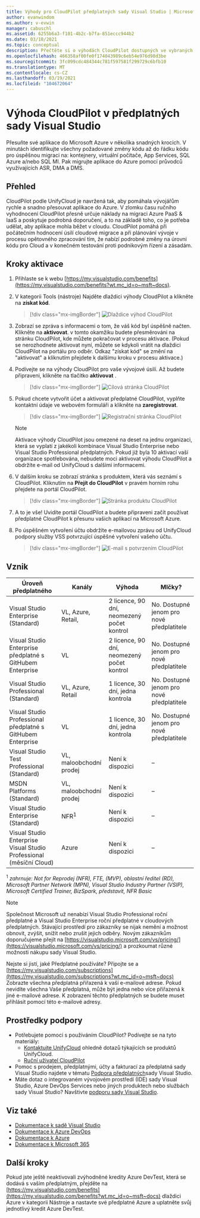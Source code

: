 ```yaml
---
title: Výhody pro CloudPilot předplatných sady Visual Studio | Microsoft Docs
author: evanwindom
ms.author: v-evwin
manager: cabuschl
ms.assetid: 6255b6a3-f101-4b2c-b7fa-851eccc944b2
ms.date: 03/18/2021
ms.topic: conceptual
description: Přečtěte si o výhodách CloudPilot dostupných ve vybraných předplatných sady Visual Studio.
ms.openlocfilehash: 466358af00fe0f174043989c6eb54e976d98d3be
ms.sourcegitcommit: 3fc099cdc484344c781f597581f299729c6bfb10
ms.translationtype: MT
ms.contentlocale: cs-CZ
ms.lasthandoff: 03/19/2021
ms.locfileid: "104672064"
---
```

# <a name="the-cloudpilot-benefit-in-visual-studio-subscriptions"></a>Výhoda CloudPilot v předplatných sady Visual Studio
Přesuňte své aplikace do Microsoft Azure v několika snadných krocích. V minutách identifikujte všechny požadované změny kódu až do řádku kódu pro úspěšnou migraci na: kontejnery, virtuální počítače, App Services, SQL Azure a/nebo SQL MI. Pak migrujte aplikace do Azure pomocí průvodců využívajících ASR, DMA a DMS.

## <a name="overview"></a>Přehled
CloudPilot podle UnifyCloud je navržená tak, aby pomáhala vývojářům rychle a snadno přesouvat aplikace do Azure.  V zlomku času ručního vyhodnocení CloudPilot přesně určuje náklady na migraci Azure PaaS & IaaS a poskytuje podrobná doporučení, a to na základě toho, co je potřeba udělat, aby aplikace mohla běžet v cloudu. CloudPilot pomáhá při počátečním hodnocení úsilí cloudové migrace a při plánování vývoje v procesu opětovného zpracování tím, že nabízí podrobné změny na úrovni kódu pro Cloud a v konečném testování proti podnikovým řízení a zásadám.

## <a name="activation-steps"></a>Kroky aktivace
1. Přihlaste se k webu [https://my.visualstudio.com/benefits](https://my.visualstudio.com/benefits?wt.mc_id=o~msft~docs).

2. V kategorii Tools (nástroje) Najděte dlaždici výhody CloudPilot a klikněte na **získat kód**.

   > [!div class="mx-imgBorder"]
   > ![Dlaždice výhod CloudPilot](_img/vs-cloudpilot/vs-cloudpilot-tile-ent.png)

0. Zobrazí se zpráva s informacemi o tom, že váš kód byl úspěšně načten.  Klikněte na **aktivovat**. v tomto okamžiku budete přesměrováni na stránku CloudPilot, kde můžete pokračovat v procesu aktivace.  (Pokud se nerozhodnete aktivovat nyní, můžete se kdykoli vrátit na dlaždici CloudPilot na portálu pro odběr.  Odkaz "získat kód" se změní na "aktivovat" a kliknutím přejdete k dalšímu kroku v procesu aktivace.)

0. Podívejte se na výhody CloudPilot pro vaše vývojové úsilí.  Až budete připraveni, klikněte na tlačítko **aktivovat** .

   > [!div class="mx-imgBorder"]
   > ![Cílová stránka CloudPilot](_img/vs-cloudpilot/vs-cloudpilot-landing.png)

0. Pokud chcete vytvořit účet a aktivovat předplatné CloudPilot, vyplňte kontaktní údaje ve webovém formuláři a klikněte na **zaregistrovat**.

   > [!div class="mx-imgBorder"]
   > ![Registrační stránka CloudPilot](_img/vs-cloudpilot/vs-cloudpilot-register.png)

   > [!NOTE]
   > Aktivace výhody CloudPilot jsou omezené na deset na jednu organizaci, která se vyplatí z jakékoli kombinace Visual Studio Enterprise nebo Visual Studio Professional předplatných.  Pokud již byla 10 aktivací vaší organizace spotřebována, nebudete moci aktivovat výhodu CloudPilot a obdržíte e-mail od UnifyCloud s dalšími informacemi.

0. V dalším kroku se zobrazí stránka s produktem, která vás seznámí s CloudPilot.  Kliknutím na **Přejít do CloudPilot** v pravém horním rohu přejdete na portál CloudPilot.

    > [!div class="mx-imgBorder"]
    > ![Stránka produktu CloudPilot](_img/vs-cloudpilot/vs-cloudpilot-navigate.png)

0. A to je vše!  Uvidíte portál CloudPilot a budete připraveni začít používat předplatné CloudPilot k přesunu vašich aplikací na Microsoft Azure.

0. Po úspěšném vytvoření účtu obdržíte e-mailovou zprávu od UnifyCloud podpory služby VSS potvrzující úspěšné vytvoření vašeho účtu.

    > [!div class="mx-imgBorder"]
    > ![E-mail s potvrzením CloudPilot](_img/vs-cloudpilot/vs-cloudpilot-email.png)

## <a name="eligibility"></a>Vznik

| Úroveň předplatného                                                 |     Kanály                                            | Výhoda                                                          | Mlčky?    |
|--------------------------------------------------------------------|---------------------------------------------------------|------------------------------------------------------------------|---------------|
| Visual Studio Enterprise (Standard)   | VL, Azure, Retail, | 2 licence, 90 dní, neomezený počet kontrol       |  No.  Dostupné jenom pro nové předplatitele          |
| Visual Studio Enterprise předplatné s GitHubem Enterprise   | VL | 2 licence, 90 dní, neomezený počet kontrol       |  No.  Dostupné jenom pro nové předplatitele          |
| Visual Studio Professional (Standard) | VL, Azure, Retail                                       | 1 licence, 30 dní, jedna kontrola                                                            |  No.  Dostupné jenom pro nové předplatitele           |
| Visual Studio Professional předplatné s GitHubem Enterprise | VL | 1 licence, 30 dní, jedna kontrola                                                            |  No.  Dostupné jenom pro nové předplatitele           |
| Visual Studio Test Professional (Standard)                         | VL, maloobchodní prodej                                              | Není k dispozici                                             |  –           |
| MSDN Platforms (Standard)                                          | VL, maloobchodní prodej                                              | Není k dispozici                                              |  –          |
| Visual Studio Enterprise (Standard)  | NFR<sup>1</sup> |Není k dispozici  | – |
| Visual Studio Enterprise Visual Studio Professional (měsíční Cloud) | Azure | Není k dispozici | – |

<sup>1</sup>  *zahrnuje: Not for Reprodej (NFR), FTE, (MVP), oblastní ředitel (RD), Microsoft Partner Network (MPN), Visual Studio Industry Partner (VSIP), Microsoft Certified Trainer, BizSpark, představit, NFR Basic*

> [!NOTE]
> Společnost Microsoft už nenabízí Visual Studio Professional roční předplatné a Visual Studio Enterprise roční předplatné v cloudových předplatných. Stávající prostředí pro zákazníky se nijak nemění a možnost obnovit, zvýšit, snížit nebo zrušit jejich odběry. Novým zákazníkům doporučujeme přejít na [https://visualstudio.microsoft.com/vs/pricing/](https://visualstudio.microsoft.com/vs/pricing/) a prozkoumat různé možnosti nákupu sady Visual Studio.

Nejste si jistí, jaké Předplatné používáte?  Připojte se a [https://my.visualstudio.com/subscriptions](https://my.visualstudio.com/subscriptions?wt.mc_id=o~msft~docs) Zobrazte všechna předplatná přiřazená k vaší e-mailové adrese. Pokud nevidíte všechna Vaše předplatná, může být jedna nebo více přiřazená k jiné e-mailové adrese.  K zobrazení těchto předplatných se budete muset přihlásit pomocí této e-mailové adresy.

## <a name="support-resources"></a>Prostředky podpory
- Potřebujete pomoci s používáním CloudPilot?  Podívejte se na tyto materiály:
  - [Kontaktujte UnifyCloud](https://www.unifycloud.com/contacts/) ohledně dotazů týkajících se produktů UnifyCloud.
  - [Ruční uživatel CloudPilot](https://www.cloudatlasinc.com/cloudpilot/doc/CloudPilot-User-Manual.pdf )
- Pomoc s prodejem, předplatnými, účty a fakturací za předplatná sady Visual Studio najdete v tématu [Podpora předplatných](https://aka.ms/vssubscriberhelp)sady Visual Studio.
- Máte dotaz o integrovaném vývojovém prostředí (IDE) sady Visual Studio, Azure DevOps Services nebo jiných produktech nebo službách sady Visual Studio?  Navštivte [podporu sady Visual Studio](https://visualstudio.microsoft.com/support/).

## <a name="see-also"></a>Viz také
- [Dokumentace k sadě Visual Studio](/visualstudio/)
- [Dokumentace k Azure DevOps](/azure/devops/)
- [Dokumentace k Azure](/azure/)
- [Dokumentace k Microsoft 365](/microsoft-365/)

## <a name="next-steps"></a>Další kroky
Pokud jste ještě neaktivovali zvýhodněné kredity Azure DevTest, která se dodává s vaším předplatným, přejděte na [https://my.visualstudio.com/benefits](https://my.visualstudio.com/benefits?wt.mc_id=o~msft~docs) dlaždici Azure v kategorii Nástroje a nastavte své předplatné Azure a uplatněte svůj jednotlivý kredit Azure DevTest.